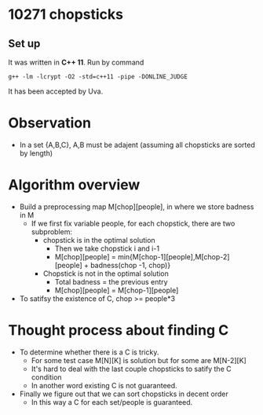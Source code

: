 # 10271 chopsticks

## Set up

It was written in **C++ 11**. Run by command

``g++ -lm -lcrypt -O2 -std=c++11 -pipe -DONLINE_JUDGE``

It has been accepted by Uva.

# Observation

* In a set {A,B,C}, A,B must be adajent (assuming all chopsticks are sorted by length)

# Algorithm overview



* Build a preprocessing map M\[chop][people], in where we store badness in M
  * If we first fix variable people, for each chopstick, there are two subproblem:
    * chopstick is in the optimal solution
      * Then we take chopstick i and i-1
      * M\[chop][people] = min{M\[chop-1][people],M\[chop-2][people] + badness(chop -1, chop)}
    * Chopstick is not in the optimal solution
      * Total badness = the previous entry
      * M\[chop][people] = M\[chop-1][people]
* To satifsy the existence of C, chop >= people*3

# Thought process about finding C

* To determine whether there is a C is tricky.
  * For some test case M\[N][K] is solution but for some are M\[N-2][K]
  * It's hard to deal with the last couple chopsticks to satify the C condition
  * In another word existing C is not guaranteed.
* Finally we figure out that we can sort chopsticks in decent order
  * In this way a C for each set/people is guaranteed.